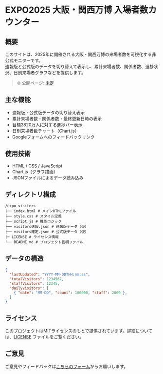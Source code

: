 # EXPO2025 大阪・関西万博 入場者数カウンター

## 概要

このサイトは、2025年に開催される大阪・関西万博の来場者数を可視化する非公式モニターです。  
速報版と公式版のデータを切り替えて表示し、累計来場者数、関係者数、進捗状況、日別来場者グラフなどを提供します。

> 🌐 公開ページ: [未定](https://your-site-url.com)

## 主な機能

- 速報版・公式版データの切り替え表示
- 累計来場者数・関係者数・最終更新日時の表示
- 目標2820万人に対する進捗バー表示
- 日別来場者数チャート（Chart.js）
- Googleフォームへのフィードバックリンク

## 使用技術

- HTML / CSS / JavaScript
- Chart.js（グラフ描画）
- JSONファイルによるデータ読み込み

## ディレクトリ構成

```plaintext
/expo-visiters
├── index.html # メインHTMLファイル
├── style.css # スタイル定義
├── script.js # 機能ロジック
├── visitors速報.json # 速報版データ（仮）
├── visitors確定.json # 公式版データ（仮）
├─ LICENSE # ライセンス情報
└── README.md # プロジェクト説明ファイル
```

## データの構造

```json
{
  "lastUpdated": "YYYY-MM-DDTHH:mm:ss",
  "totalVisitors": 1234567,
  "staffVisitors": 12345,
  "dailyVisitors": [
    { "date": "MM-DD", "count": 100000, "staff": 2000 },
  ]
}
```

## ライセンス

このプロジェクトはMITライセンスのもとで提供されています。詳細については、[LICENSE](LICENSE) ファイルをご覧ください。

## ご意見

ご意見やフィードバックは[こちらのフォーム](https://forms.gle/HJoUeHhpdV3XwcnQ7)からお願いします。